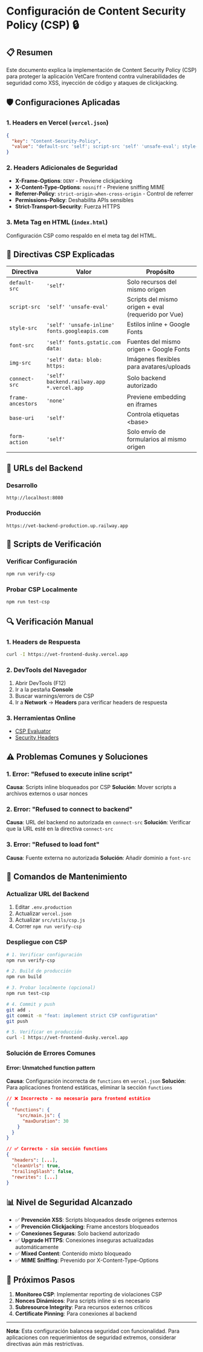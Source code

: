 # Configuración de Content Security Policy (CSP) 🔒

## 📋 Resumen

Este documento explica la implementación de Content Security Policy (CSP) para proteger la aplicación VetCare frontend contra vulnerabilidades de seguridad como XSS, inyección de código y ataques de clickjacking.

## 🛡️ Configuraciones Aplicadas

### 1. Headers en Vercel (`vercel.json`)

```json
{
  "key": "Content-Security-Policy",
  "value": "default-src 'self'; script-src 'self' 'unsafe-eval'; style-src 'self' 'unsafe-inline' https://fonts.googleapis.com; font-src 'self' https://fonts.gstatic.com data:; img-src 'self' data: blob: https:; connect-src 'self' https://vet-backend-production.up.railway.app https://*.vercel.app; frame-ancestors 'none'; base-uri 'self'; form-action 'self'; upgrade-insecure-requests; block-all-mixed-content;"
}
```

### 2. Headers Adicionales de Seguridad

- **X-Frame-Options**: `DENY` - Previene clickjacking
- **X-Content-Type-Options**: `nosniff` - Previene sniffing MIME
- **Referrer-Policy**: `strict-origin-when-cross-origin` - Control de referrer
- **Permissions-Policy**: Deshabilita APIs sensibles
- **Strict-Transport-Security**: Fuerza HTTPS

### 3. Meta Tag en HTML (`index.html`)

Configuración CSP como respaldo en el meta tag del HTML.

## 🔧 Directivas CSP Explicadas

| Directiva | Valor | Propósito |
|-----------|-------|-----------|
| `default-src` | `'self'` | Solo recursos del mismo origen |
| `script-src` | `'self' 'unsafe-eval'` | Scripts del mismo origen + eval (requerido por Vue) |
| `style-src` | `'self' 'unsafe-inline' fonts.googleapis.com` | Estilos inline + Google Fonts |
| `font-src` | `'self' fonts.gstatic.com data:` | Fuentes del mismo origen + Google Fonts |
| `img-src` | `'self' data: blob: https:` | Imágenes flexibles para avatares/uploads |
| `connect-src` | `'self' backend.railway.app *.vercel.app` | Solo backend autorizado |
| `frame-ancestors` | `'none'` | Previene embedding en iframes |
| `base-uri` | `'self'` | Controla etiquetas &lt;base&gt; |
| `form-action` | `'self'` | Solo envío de formularios al mismo origen |

## 🚀 URLs del Backend

### Desarrollo
```
http://localhost:8080
```

### Producción
```
https://vet-backend-production.up.railway.app
```

## 📝 Scripts de Verificación

### Verificar Configuración
```bash
npm run verify-csp
```

### Probar CSP Localmente
```bash
npm run test-csp
```

## 🔍 Verificación Manual

### 1. Headers de Respuesta
```bash
curl -I https://vet-frontend-dusky.vercel.app
```

### 2. DevTools del Navegador
1. Abrir DevTools (F12)
2. Ir a la pestaña **Console**
3. Buscar warnings/errors de CSP
4. Ir a **Network** → **Headers** para verificar headers de respuesta

### 3. Herramientas Online
- [CSP Evaluator](https://csp-evaluator.withgoogle.com/)
- [Security Headers](https://securityheaders.com/)

## ⚠️ Problemas Comunes y Soluciones

### 1. Error: "Refused to execute inline script"
**Causa**: Scripts inline bloqueados por CSP
**Solución**: Mover scripts a archivos externos o usar nonces

### 2. Error: "Refused to connect to backend"
**Causa**: URL del backend no autorizada en `connect-src`
**Solución**: Verificar que la URL esté en la directiva `connect-src`

### 3. Error: "Refused to load font"
**Causa**: Fuente externa no autorizada
**Solución**: Añadir dominio a `font-src`

## 🔧 Comandos de Mantenimiento

### Actualizar URL del Backend
1. Editar `.env.production`
2. Actualizar `vercel.json`
3. Actualizar `src/utils/csp.js`
4. Correr `npm run verify-csp`

### Despliegue con CSP
```bash
# 1. Verificar configuración
npm run verify-csp

# 2. Build de producción
npm run build

# 3. Probar localmente (opcional)
npm run test-csp

# 4. Commit y push
git add .
git commit -m "feat: implement strict CSP configuration"
git push

# 5. Verificar en producción
curl -I https://vet-frontend-dusky.vercel.app
```

### Solución de Errores Comunes

#### Error: Unmatched function pattern
**Causa**: Configuración incorrecta de `functions` en `vercel.json`
**Solución**: Para aplicaciones frontend estáticas, eliminar la sección `functions`

```json
// ❌ Incorrecto - no necesario para frontend estático
{
  "functions": {
    "src/main.js": {
      "maxDuration": 30
    }
  }
}

// ✅ Correcto - sin sección functions
{
  "headers": [...],
  "cleanUrls": true,
  "trailingSlash": false,
  "rewrites": [...]
}
```

## 📊 Nivel de Seguridad Alcanzado

- ✅ **Prevención XSS**: Scripts bloqueados desde orígenes externos
- ✅ **Prevención Clickjacking**: Frame ancestors bloqueados
- ✅ **Conexiones Seguras**: Solo backend autorizado
- ✅ **Upgrade HTTPS**: Conexiones inseguras actualizadas automáticamente
- ✅ **Mixed Content**: Contenido mixto bloqueado
- ✅ **MIME Sniffing**: Prevenido por X-Content-Type-Options

## 🎯 Próximos Pasos

1. **Monitoreo CSP**: Implementar reporting de violaciones CSP
2. **Nonces Dinámicos**: Para scripts inline si es necesario
3. **Subresource Integrity**: Para recursos externos críticos
4. **Certificate Pinning**: Para conexiones al backend

---

**Nota**: Esta configuración balancea seguridad con funcionalidad. Para aplicaciones con requerimientos de seguridad extremos, considerar directivas aún más restrictivas.

